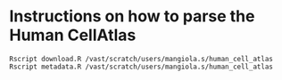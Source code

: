 # Instructions on how to parse the Human CellAtlas

```
Rscript download.R /vast/scratch/users/mangiola.s/human_cell_atlas
Rscript metadata.R /vast/scratch/users/mangiola.s/human_cell_atlas

```